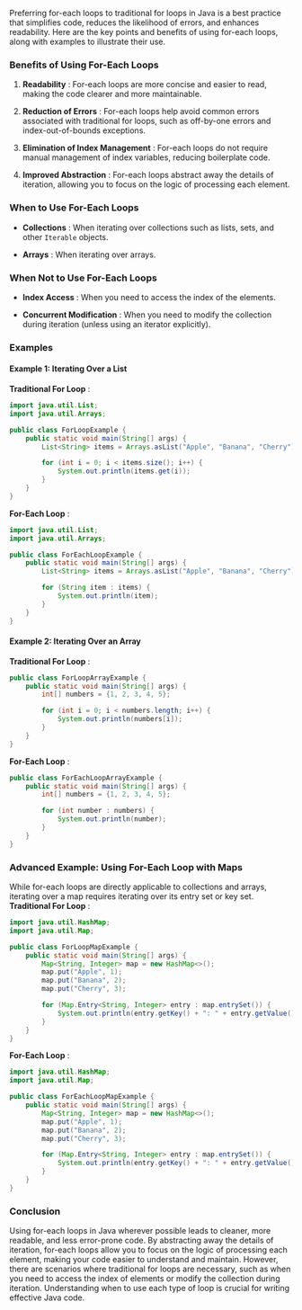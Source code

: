 Preferring for-each loops to traditional for loops in Java is a best practice that simplifies code, reduces the likelihood of errors, and enhances readability. Here are the key points and benefits of using for-each loops, along with examples to illustrate their use.

### Benefits of Using For-Each Loops

1. **Readability** : For-each loops are more concise and easier to read, making the code clearer and more maintainable.

2. **Reduction of Errors** : For-each loops help avoid common errors associated with traditional for loops, such as off-by-one errors and index-out-of-bounds exceptions.

3. **Elimination of Index Management** : For-each loops do not require manual management of index variables, reducing boilerplate code.

4. **Improved Abstraction** : For-each loops abstract away the details of iteration, allowing you to focus on the logic of processing each element.

### When to Use For-Each Loops

- **Collections** : When iterating over collections such as lists, sets, and other `Iterable` objects.

- **Arrays** : When iterating over arrays.

### When Not to Use For-Each Loops

- **Index Access** : When you need to access the index of the elements.

- **Concurrent Modification** : When you need to modify the collection during iteration (unless using an iterator explicitly).

### Examples

#### Example 1: Iterating Over a List

**Traditional For Loop** :

```java
import java.util.List;
import java.util.Arrays;

public class ForLoopExample {
    public static void main(String[] args) {
        List<String> items = Arrays.asList("Apple", "Banana", "Cherry");

        for (int i = 0; i < items.size(); i++) {
            System.out.println(items.get(i));
        }
    }
}
```

**For-Each Loop** :

```java
import java.util.List;
import java.util.Arrays;

public class ForEachLoopExample {
    public static void main(String[] args) {
        List<String> items = Arrays.asList("Apple", "Banana", "Cherry");

        for (String item : items) {
            System.out.println(item);
        }
    }
}
```

#### Example 2: Iterating Over an Array

**Traditional For Loop** :

```java
public class ForLoopArrayExample {
    public static void main(String[] args) {
        int[] numbers = {1, 2, 3, 4, 5};

        for (int i = 0; i < numbers.length; i++) {
            System.out.println(numbers[i]);
        }
    }
}
```

**For-Each Loop** :

```java
public class ForEachLoopArrayExample {
    public static void main(String[] args) {
        int[] numbers = {1, 2, 3, 4, 5};

        for (int number : numbers) {
            System.out.println(number);
        }
    }
}
```

### Advanced Example: Using For-Each Loop with Maps

While for-each loops are directly applicable to collections and arrays, iterating over a map requires iterating over its entry set or key set.
**Traditional For Loop** :

```java
import java.util.HashMap;
import java.util.Map;

public class ForLoopMapExample {
    public static void main(String[] args) {
        Map<String, Integer> map = new HashMap<>();
        map.put("Apple", 1);
        map.put("Banana", 2);
        map.put("Cherry", 3);

        for (Map.Entry<String, Integer> entry : map.entrySet()) {
            System.out.println(entry.getKey() + ": " + entry.getValue());
        }
    }
}
```

**For-Each Loop** :

```java
import java.util.HashMap;
import java.util.Map;

public class ForEachLoopMapExample {
    public static void main(String[] args) {
        Map<String, Integer> map = new HashMap<>();
        map.put("Apple", 1);
        map.put("Banana", 2);
        map.put("Cherry", 3);

        for (Map.Entry<String, Integer> entry : map.entrySet()) {
            System.out.println(entry.getKey() + ": " + entry.getValue());
        }
    }
}
```

### Conclusion

Using for-each loops in Java wherever possible leads to cleaner, more readable, and less error-prone code. By abstracting away the details of iteration, for-each loops allow you to focus on the logic of processing each element, making your code easier to understand and maintain. However, there are scenarios where traditional for loops are necessary, such as when you need to access the index of elements or modify the collection during iteration. Understanding when to use each type of loop is crucial for writing effective Java code.
